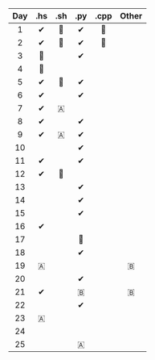 | Day | .hs | .sh | .py | .cpp | Other |
| :-: | :-: | :-: | :-: | :--: | :---: |
|  1  |  ✔ |  🌟  |  ✔  |  🌟  |       |
|  2  |  ✔ |  🌟  |  ✔  |  🌟  |       |
|  3  |  🌟 |      | ✔  |      |       |
|  4  |  🤢 |      |     |      |       |
|  5  |  ✔ |  🌟  |  ✔  |      |       |
|  6  |  ✔ |     |  ✔  |      |       |
|  7  |  ✔ |  🇦  |     |      |       |
|  8  |  ✔ |      |  ✔  |      |       |
|  9  |  ✔ |  🇦  |  ✔  |      |       |
| 10  |    |      |  ✔  |      |       |
| 11  |  ✔ |      |  ✔  |      |       |
| 12  |  ✔ |  🌟  |     |      |       |
| 13  |    |      |  ✔  |      |       |
| 14  |    |      |  ✔  |      |       |
| 15  |    |      |  ✔  |      |       |
| 16  |  ✔ |      |     |      |       |
| 17  |    |      |  🤢 |      |       |
| 18  |    |      |  ✔  |      |       |
| 19  | 🇦 |      |     |      |   🇧  |
| 20  |    |      |  ✔  |      |       |
| 21  |  ✔ |      |  🇧 |      |   🇧  |
| 22  |    |      |  ✔  |      |       |
| 23  | 🇦 |      |     |      |       |
| 24  |    |      |     |      |       |
| 25  |    |      |  🇦 |      |       |
